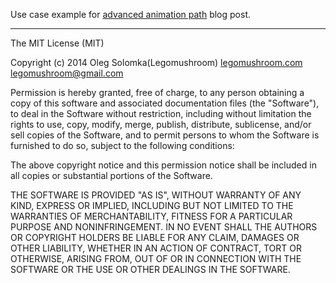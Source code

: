 Use case example for [advanced animation path](http://blog.legomushroom.com/2014/03/defining-advanced-animation-path/)
blog post.

---------------------

The MIT License (MIT)

Copyright (c) 2014 Oleg Solomka(Legomushroom)
[legomushroom.com](http://legomushroom.com)
[legomushroom@gmail.com](mailto:legomushroom@gmail.com)

Permission is hereby granted, free of charge, to any person obtaining a copy
of this software and associated documentation files (the "Software"), to deal
in the Software without restriction, including without limitation the rights
to use, copy, modify, merge, publish, distribute, sublicense, and/or sell
copies of the Software, and to permit persons to whom the Software is
furnished to do so, subject to the following conditions:

The above copyright notice and this permission notice shall be included in
all copies or substantial portions of the Software.

THE SOFTWARE IS PROVIDED "AS IS", WITHOUT WARRANTY OF ANY KIND, EXPRESS OR
IMPLIED, INCLUDING BUT NOT LIMITED TO THE WARRANTIES OF MERCHANTABILITY,
FITNESS FOR A PARTICULAR PURPOSE AND NONINFRINGEMENT. IN NO EVENT SHALL THE
AUTHORS OR COPYRIGHT HOLDERS BE LIABLE FOR ANY CLAIM, DAMAGES OR OTHER
LIABILITY, WHETHER IN AN ACTION OF CONTRACT, TORT OR OTHERWISE, ARISING FROM,
OUT OF OR IN CONNECTION WITH THE SOFTWARE OR THE USE OR OTHER DEALINGS IN
THE SOFTWARE.
